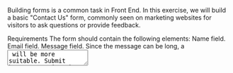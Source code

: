 Building forms is a common task in Front End. In this exercise, we will build a basic "Contact Us" form, commonly seen on marketing websites for visitors to ask questions or provide feedback.

Requirements
The form should contain the following elements:
Name field.
Email field.
Message field. Since the message can be long, a <textarea> will be more suitable.
Submit button
Contains the text "Send".
Clicking on the submit button submits the form.
The form and submission should be implemented entirely in HTML. Do not use any JavaScript or framework-specific features for this question.
There is no need to do any client-side validation on the fields. Validation will be done on the server side.
Submission API
Upon submission, POST the form data to https://www.greatfrontend.com/api/questions/contact-form with the following fields in the request body: name, email, message.

If all the form fields are correctly filled up, you will see an alert containing a success message. Congratulations!

Notes
You do not need JavaScript for this question, the focus is on HTML form validation and submission.
